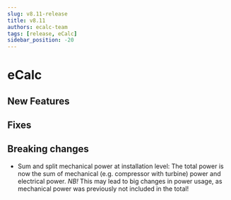 ```yaml
---
slug: v8.11-release
title: v8.11
authors: ecalc-team
tags: [release, eCalc]
sidebar_position: -20
---
```


# eCalc



## New Features

## Fixes

## Breaking changes
- Sum and split mechanical power at installation level: The total power is now the sum of mechanical (e.g. compressor with turbine) power and electrical power. *NB!* This may lead to big changes in power usage, as mechanical power was previously not included in the total!

